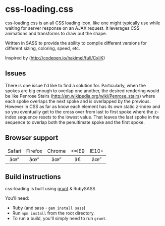 ﻿# css-loading.css

css-loading.css is an all CSS loading icon, like one might typically use while waiting for server response on an AJAX request. It leverages CSS animations and transforms to draw out the shape.

Written in SASS to provide the ability to compile different versions for different sizing, coloring, speed, etc.

Inspired by (http://codepen.io/hakimel/full/CxliK)

## Issues

There is one issue I'd like to find a solution for. Particularly, when the spokes are big enough to overlap one another, the desired rendering would be like Penrose Stairs (http://en.wikipedia.org/wiki/Penrose_stairs) where each spoke overlaps the next spoke and is overlapped by the previous. However in CSS as far as know each element has its own static z-index and so you eventually get to the cross over from last to first spoke where the z-index sequence resets to the lowest value. That leaves the last spoke in the sequence to overlap both the penultimate spoke and the first spoke.

## Browser support

<table width="100%" style="text-align: center;">
  <thead>
    <tr>
      <td>Safari</td>
      <td>Firefox</td>
      <td>Chrome</td>
      <td><=IE9</td>
      <td>IE10+</td>
    </tr>
  </thead>
  <tbody>
    <tr>
      <td>âœ”</td>
      <td>âœ”</td>
      <td>âœ”</td>
      <td>â€</td>
      <td>âœ”</td>
    </tr>
  </tbody>
</table>


## Build instructions

css-loading is built using [grunt](http://gruntjs.com) & RubySASS.

You'll need:

* Ruby (and sass - `gem install sass`)
* Run `npm install` from the root directory.
* To run a build, you'll simply need to run `grunt`.